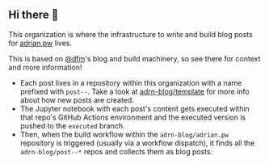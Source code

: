## Hi there 👋

This organization is where the infrastructure to write and build blog posts for [adrian.pw](https://adrian.pw) lives.

This is based on [@dfm](https://github.com/dfm-io)'s blog and build machinery, so see there for context and more information!

- Each post lives in a repository within this organization with a name prefixed with `post--`. Take a look at [adrn-blog/template](https://github.com/adrn-blog/template) for more info about how new posts are created.
- The Jupyter notebook with each post's content gets executed within that repo's GitHub Actions environment and the executed version is pushed to the `executed` branch.
- Then, when the build workflow within the `adrn-blog/adrian.pw` repository is triggered (usually via a workflow dispatch), it finds all the `adrn-blog/post--*` repos and collects them as blog posts.
